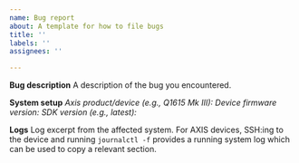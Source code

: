 ```yaml
---
name: Bug report
about: A template for how to file bugs
title: ''
labels: ''
assignees: ''

---
```


**Bug description**
A description of the bug you encountered.

**System setup**
*Axis product/device (e.g., Q1615 Mk III):*
*Device firmware version:*
*SDK version (e.g., latest):*

**Logs**
Log excerpt from the affected system. For AXIS devices, SSH:ing to the device and running `journalctl -f` provides a running system log which can be used to copy a relevant section.
